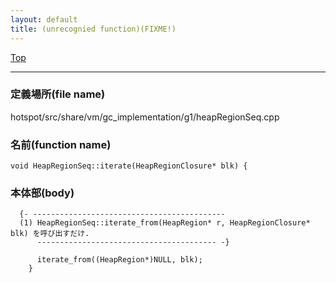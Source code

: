 ```yaml
---
layout: default
title: (unrecognied function)(FIXME!)
---
```

[Top](../index.html)

--- 
### 定義場所(file name)
hotspot/src/share/vm/gc_implementation/g1/heapRegionSeq.cpp

### 名前(function name)
```
void HeapRegionSeq::iterate(HeapRegionClosure* blk) {
```

### 本体部(body)
```
  {- -------------------------------------------
  (1) HeapRegionSeq::iterate_from(HeapRegion* r, HeapRegionClosure* blk) を呼び出すだけ.
      ---------------------------------------- -}

	  iterate_from((HeapRegion*)NULL, blk);
	}
	
```



